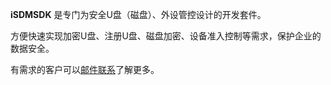 **iSDMSDK** 是专门为安全U盘（磁盘）、外设管控设计的开发套件。

方便快速实现加密U盘、注册U盘、磁盘加密、设备准入控制等需求，保护企业的数据安全。



有需求的客户可以[邮件联系](mailto://admin@iMonitorSDK.com)了解更多。

